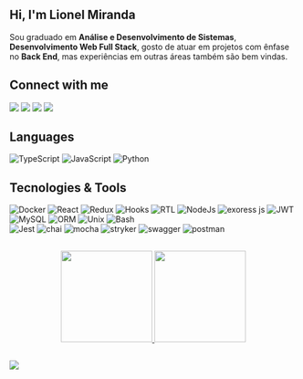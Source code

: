 ## Hi, I'm Lionel Miranda

  Sou graduado em **Análise e Desenvolvimento de Sistemas**, **Desenvolvimento Web Full Stack**, gosto de atuar em projetos com ênfase no **Back End**, mas experiências em outras áreas também são bem vindas.

## Connect with me

<div align="left">
  <a href="#" target="_blank"><img src="https://img.shields.io/badge/YouTube-FF0000?style=for-the-badge&logo=youtube&logoColor=white"></a>
  <a href="https://www.instagram.com/#/" target="_blank"><img src="https://img.shields.io/badge/-Instagram-%23E4405F?style=for-the-badge&logo=instagram&logoColor=white"></a>
  <a href="mailto:contatolionelsu@gmail.com" target="_blank"><img src="https://img.shields.io/badge/-Gmail-%23333?style=for-the-badge&logo=gmail&logoColor=white"></a>
  <a href="https://www.linkedin.com/in/lionelsu/" target="_blank"><img src="https://img.shields.io/badge/-LinkedIn-%230077B5?style=for-the-badge&logo=linkedin&logoColor=white"></a>
</div>

## Languages

  ![TypeScript](https://img.shields.io/badge/-TypeScript-333333?style=for-the-badge&logo=TypeScript)
  ![JavaScript](https://img.shields.io/badge/-JavaScript-333333?style=for-the-badge&logo=javascript)
  ![Python](https://img.shields.io/badge/-Python-333333?style=for-the-badge&logo=python)

## Tecnologies & Tools

  ![Docker](https://img.shields.io/badge/-Docker-333333?style=for-the-badge&logo=docker)
  ![React](https://img.shields.io/badge/-React-333333?style=for-the-badge&logo=react)
  ![Redux](https://img.shields.io/badge/-Redux-333333?style=for-the-badge&logo=redux)
  ![Hooks](https://img.shields.io/badge/-hooks-333333?style=for-the-badge&logo=hooks)
  ![RTL](https://img.shields.io/badge/-RTL-333333?style=for-the-badge&logo=RTL)
  ![NodeJs](https://img.shields.io/badge/-NodeJs-333333?style=for-the-badge&logo=NodeJs)
  ![exoress js](https://img.shields.io/badge/-express-333333?style=for-the-badge&logo=express)
  ![JWT](https://img.shields.io/badge/-jwt-333333?style=for-the-badge&logo=jwt)
  ![MySQL](https://img.shields.io/badge/-MySQL-333333?style=for-the-badge&logo=MySQL)
  ![ORM](https://img.shields.io/badge/-orm-333333?style=for-the-badge&logo=orm)
  ![Unix](https://img.shields.io/badge/-Unix-333333?style=for-the-badge&logo=Unix)
  ![Bash](https://img.shields.io/badge/-Bash-333333?style=for-the-badge&logo=bash)
  <br>
  ![Jest](https://img.shields.io/badge/-Jest-333333?style=for-the-badge&logo=jest)
  ![chai](https://img.shields.io/badge/-chai-333333?style=for-the-badge&logo=chai)
  ![mocha](https://img.shields.io/badge/-mocha-333333?style=for-the-badge&logo=mocha)
  ![stryker](https://img.shields.io/badge/-stryker-333333?style=for-the-badge&logo=stryker)
  ![swagger](https://img.shields.io/badge/-swagger-333333?style=for-the-badge&logo=swagger)
  ![postman](https://img.shields.io/badge/-postman-333333?style=for-the-badge&logo=postman)
  
<!-- ## DevOps

  ![Git](https://img.shields.io/badge/-Git-333333?style=for-the-badge&logo=git)
  ![GitHub](https://img.shields.io/badge/-GitHub-333333?style=for-the-badge&logo=github)
  
## Dev Tools

  ![Visual Studio Code](https://img.shields.io/badge/-Visual%20Studio%20Code-333333?style=flat&logo=visual-studio-code&logoColor=007ACC)
  ![Eclipse](https://img.shields.io/badge/-Eclipse-333333?style=flat&logo=eclipse-ide&logoColor=2C2255)
  ![InteliJ](https://img.shields.io/badge/-IntelliJ%20IDEA-333333?style=flat&logo=intellij-idea&logoColor=007ACC)

## Tools & Other

  ![Ubuntu](https://img.shields.io/badge/-Ubuntu-333333?style=for-the-badge&logo=insomnia)
  ![Zoom](https://img.shields.io/badge/-Zoom-333333?style=for-the-badge&logo=zoom)
  ![Slack](https://img.shields.io/badge/-Slack-333333?style=for-the-badge&logo=slack)
  ![Notion](https://img.shields.io/badge/-Notion-333333?style=for-the-badge&logo=notion)
  ![Trello](https://img.shields.io/badge/-Trello-333333?style=for-the-badge&logo=trello) -->

##

<div align="center">
  <a href="https://github.com/lionelsu">
  <img height="160em" src="https://github-readme-stats.vercel.app/api?username=lionelsu&show_icons=true&theme=dracula&include_all_commits=true&count_private=true" />
  <img height="160em" src="https://github-readme-stats.vercel.app/api/top-langs/?username=lionelsu&layout=compact&langs_count=7&theme=dracula" />
</div>

##

![](https://komarev.com/ghpvc/?username=lionelsu&color=red)
